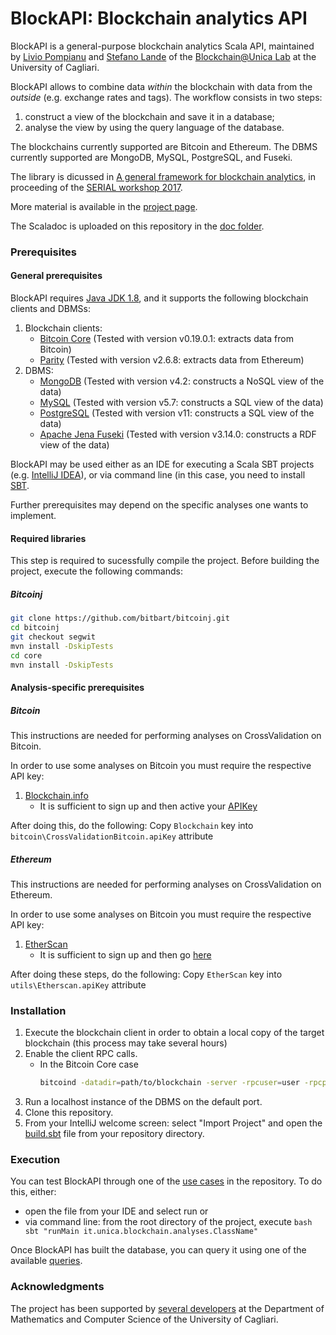 # BlockAPI: Blockchain analytics API
BlockAPI is a general-purpose blockchain analytics Scala API, maintained by [Livio Pompianu](http://tcs.unica.it/members/livio-pompianu) and [Stefano Lande](http://tcs.unica.it/members/stefano-lande) of the [Blockchain@Unica Lab](http://blockchain.unica.it) at the University of Cagliari.

BlockAPI allows to combine data *within* the blockchain 
with data from the *outside* (e.g. exchange rates and tags). 
The workflow consists in two steps: 
1. construct a view of the blockchain and save it in a database;
2. analyse the view by using the query language of the database.

The blockchains currently supported are Bitcoin and  Ethereum.
The DBMS currently supported are MongoDB, MySQL, PostgreSQL, and Fuseki.

The library is dicussed in [A general framework for blockchain analytics](https://www.researchgate.net/publication/321415812_A_general_framework_for_blockchain_analytics),
in proceeding of the [SERIAL workshop 2017](https://serial17.ibr.cs.tu-bs.de/).

More material is available in the [project page](http://blockchain.unica.it/projects/blockchain-analytics/analytics.html).

The Scaladoc is uploaded on this repository in the [doc folder](https://github.com/bitbart/blockchain-analytics-api/tree/master/docs).

### Prerequisites

#### General prerequisites
BlockAPI requires [Java JDK 1.8](https://www.oracle.com/java/technologies/javase-jdk8-downloads.html), and it supports the following blockchain clients and DBMSs:

1. Blockchain clients:
    * [Bitcoin Core](https://bitcoin.org/en/bitcoin-core/) (Tested with version v0.19.0.1: extracts data from Bitcoin)
    * [Parity](https://www.parity.io/ethereum/) (Tested with version v2.6.8: extracts data from Ethereum)
2. DBMS:
    * [MongoDB](https://www.mongodb.com/what-is-mongodb) (Tested with version v4.2: constructs a NoSQL view of the data)
    * [MySQL](https://www.mysql.com/) (Tested with version v5.7: constructs a SQL view of the data)
    * [PostgreSQL](https://www.postgresql.org/) (Tested with version v11: constructs a SQL view of the data)
    * [Apache Jena Fuseki](https://jena.apache.org/documentation/fuseki2/index.html) (Tested with version v3.14.0: constructs a RDF view of the data)

BlockAPI may be used either as an IDE for executing a Scala SBT projects (e.g. [IntelliJ IDEA](https://www.jetbrains.com/idea/)), or
via command line (in this case, you need to install [SBT](http://www.scala-sbt.org/0.13/docs/Installing-sbt-on-Linux.html).

Further prerequisites may depend on the specific analyses one wants to implement.

#### Required libraries
This step is required to sucessfully compile the project.
Before building the project, execute the following commands:

##### Bitcoinj
```bash
git clone https://github.com/bitbart/bitcoinj.git
cd bitcoinj
git checkout segwit
mvn install -DskipTests
cd core
mvn install -DskipTests
```

#### Analysis-specific prerequisites 

##### Bitcoin

This instructions are needed for performing analyses on CrossValidation on Bitcoin.

In order to use some analyses on Bitcoin you must require the respective API key:
1. [Blockchain.info](https://api.blockchain.info/customer/signup) 
    * It is sufficient to sign up and then active your [APIKey](https://exchange.blockchain.com/api/#introduction)

After doing this, do the following:
Copy `Blockchain` key into `bitcoin\CrossValidationBitcoin.apiKey` attribute

##### Ethereum

This instructions are needed for performing analyses on CrossValidation on Ethereum.

In order to use some analyses on Bitcoin you must require the respective API key:
1. [EtherScan](https://etherscan.io) 
    * It is sufficient to sign up and then go [here](https://etherscan.io/myapikey)

After doing these steps, do the following:
Copy `EtherScan` key into `utils\Etherscan.apiKey` attribute

### Installation
1. Execute the blockchain client in order to obtain a local copy of the target blockchain (this process may take several hours)
2. Enable the client RPC calls.
    * In the Bitcoin Core case
        ```bash
        bitcoind -datadir=path/to/blockchain -server -rpcuser=user -rpcpassword=password -rpcserialversion=0
        ```
3. Run a localhost instance of the DBMS on the default port.
4. Clone this repository.
5. From your IntelliJ welcome screen: select "Import Project" and open the [build.sbt](https://github.com/bitbart/bitcoin-analytics-api/blob/master/build.sbt) file from your repository directory.

### Execution 

You can test BlockAPI through one of the [use cases](https://github.com/blockchain-unica/blockapi/tree/master/src/main/scala/it/unica/blockchain/analyses) in the repository. 
To do this, either: 
* open the file from your IDE and select run or 
* via command line: from the root directory of the project, execute
        ```bash
        sbt "runMain it.unica.blockchain.analyses.ClassName"
        ```
        
Once BlockAPI has built the database, you can query it using one of the available
[queries](https://github.com/bitbart/blockchain-analytics-api/tree/master/queries).

### Acknowledgments
The project has been supported by [several developers](Acknowledgments.md) at the Department of Mathematics and Computer Science of the University of Cagliari. 
